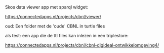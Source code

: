 Skos data viewer app met sparql widget:

https://connectedapps.nl/projects/cbnl/viewer/






oud:
Een folder met de 'oude' CBNL in turtle files

als test:
een app die de ttl files kan inlezen in een triplestore:

https://connectedapps.nl/projects/cbnl/cbnl-digideal-ontwikkelomgeving4/



